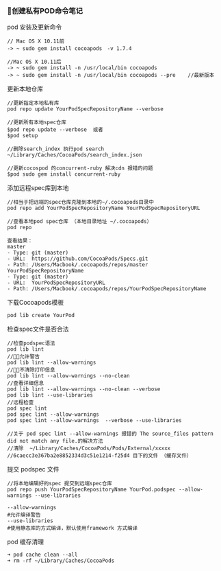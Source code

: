 ### 创建私有POD命令笔记

pod  安装及更新命令

    // Mac OS X 10.11前 
    -> ~ sudo gem install cocoapods　-v 1.7.4

    //Mac OS X 10.11后
    -> ~ sudo gem install -n /usr/local/bin cocoapods
    -> ~ sudo gem install -n /usr/local/bin cocoapods --pre    //最新版本

更新本地仓库

    //更新指定本地私有库
    pod repo update YourPodSpecRepositoryName --verbose

    //更新所有本地spec仓库
    $pod repo update --verbose  或者
    $pod setup

    //删除search_index 执行pod search
    ~/Library/Caches/CocoaPods/search_index.json

    //更新cocospod 的concurrent-ruby 解决cdn 报错的问题 
    $pod sudo gem install concurrent-ruby



添加远程spec库到本地    

    //相当于把远端的spec仓库克隆到本地的~/.cocoapods目录中
    pod repo add YourPodSpecRepositoryName YourPodSpecRepositoryURL

    //查看本地pod spec仓库 （本地目录地址 ~/.cocoapods）
    pod repo

    查看结果：
    master
    - Type: git (master)
    - URL:  https://github.com/CocoaPods/Specs.git
    - Path: /Users/Macbook/.cocoapods/repos/master
    YourPodSpecRepositoryName
    - Type: git (master)
    - URL:  YourPodSpecRepositoryURL
    - Path: /Users/Macbook/.cocoapods/repos/YourPodSpecRepositoryName



下载Cocoapods模板

    pod lib create YourPod


检查spec文件是否合法

    //检查podspec语法
    pod lib lint
    //允许警告
    pod lib lint --allow-warnings
    //不清除打印信息
    pod lib lint --allow-warnings --no-clean
    //查看详细信息
    pod lib lint --allow-warnings --no-clean --verbose
    pod lib lint --use-libraries
    //远程检查
    pod spec lint
    pod spec lint --allow-warnings
    pod spec lint --allow-warnings  --verbose --use-libraries
    
    //关于 pod spec lint --allow-warnings 报错的 The source_files pattern did not match any file.的解决方法
    //清除  ~/Library/Caches/CocoaPods/Pods/External/xxxxx //6caecc3e367ba2e8852334d3c51e1214-f25d4 目下的文件 （缓存文件）





提交 podspec 文件

    //将本地编辑好的spec 提交到远端spec仓库
    pod repo push YourPodSpecRepositoryName YourPod.podspec --allow-warnings --use-libraries

    --allow-warnings  
    #允许编译警告
    --use-libraries
    #使用静态库的方式编译，默认使用framework 方式编译

pod 缓存清理

    ➜ pod cache clean --all
    ➜ rm -rf ~/Library/Caches/CocoaPods


